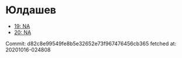 # Юлдашев
- [19: NA](19.md)
- [20: NA](20.md)

Commit: d82c8e99549fe8b5e32652e73f967476456cb365
 fetched at: 20201016-024808
